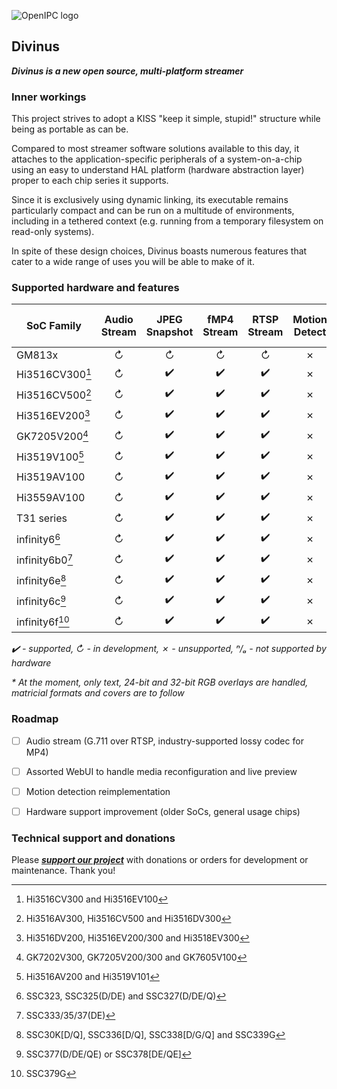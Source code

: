 ![OpenIPC logo][logo]

## Divinus
**_Divinus is a new open source, multi-platform streamer_**

### Inner workings

This project strives to adopt a KISS "keep it simple, stupid!" structure while being as portable as can be.

Compared to most streamer software solutions available to this day, it attaches to the application-specific peripherals of a system-on-a-chip using an easy to understand HAL platform (hardware abstraction layer) proper to each chip series it supports.

Since it is exclusively using dynamic linking, its executable remains particularly compact and can be run on a multitude of environments, including in a tethered context (e.g. running from a temporary filesystem on read-only systems).

In spite of these design choices, Divinus boasts numerous features that cater to a wide range of uses you will be able to make of it.


### Supported hardware and features

| SoC Family              | Audio Stream | JPEG Snapshot | fMP4 Stream | RTSP Stream | Motion Detect | On-Screen Display* |
|-------------------------|:------------:|:-------------:|:-----------:|:-----------:|:-------------:|:------------------:|
| GM813x                  | ↻            | ↻            | ↻           | ↻           | ✗            | ↻                 |
| Hi3516CV300[^1]         | ↻            | ✔️           | ✔️          | ✔️          | ✗            | ✔️                |
| Hi3516CV500[^2]         | ↻            | ✔️           | ✔️          | ✔️          | ✗            | ✔️                |
| Hi3516EV200[^3]         | ↻            | ✔️           | ✔️          | ✔️          | ✗            | ✔️                |
| GK7205V200[^4]          | ↻            | ✔️           | ✔️          | ✔️          | ✗            | ✔️                |
| Hi3519V100[^5]          | ↻            | ✔️           | ✔️          | ✔️          | ✗            | ✔️                |
| Hi3519AV100             | ↻            | ✔️           | ✔️          | ✔️          | ✗            | ✔️                |
| Hi3559AV100             | ↻            | ✔️           | ✔️          | ✔️          | ✗            | ✔️                |
| T31 series              | ↻            | ✔️           | ✔️          | ✔️          | ✗            | ✔️                |
| infinity6[^6]           | ↻            | ✔️           | ✔️          | ✔️          | ✗            | ✔️                |
| infinity6b0[^7]         | ↻            | ✔️           | ✔️          | ✔️          | ✗            | ✔️                |
| infinity6e[^8]          | ↻            | ✔️           | ✔️          | ✔️          | ✗            | ✔️                |
| infinity6c[^9]          | ↻            | ✔️           | ✔️          | ✔️          | ✗            | ✔️                |
| infinity6f[^10]         | ↻            | ✔️           | ✔️          | ✔️          | ✗            | ✔️                |

_✔️ - supported, ↻ - in development, ✗ - unsupported, ⁿ/ₐ - not supported by hardware_

_* At the moment, only text, 24-bit and 32-bit RGB overlays are handled, matricial formats and covers are to follow_

[^1]: Hi3516CV300 and Hi3516EV100
[^2]: Hi3516AV300, Hi3516CV500 and Hi3516DV300
[^3]: Hi3516DV200, Hi3516EV200/300 and Hi3518EV300
[^4]: GK7202V300, GK7205V200/300 and GK7605V100
[^5]: Hi3516AV200 and Hi3519V101
[^6]: SSC323, SSC325(D/DE) and SSC327(D/DE/Q)
[^7]: SSC333/35/37(DE)
[^8]: SSC30K\[D/Q\], SSC336\[D/Q\], SSC338\[D/G/Q\] and SSC339G
[^9]: SSC377(D/DE/QE) or SSC378\[DE/QE\]
[^10]: SSC379G


### Roadmap

- [ ] Audio stream (G.711 over RTSP, industry-supported lossy codec for MP4)
- [ ] Assorted WebUI to handle media reconfiguration and live preview
- [ ] Motion detection reimplementation
- [ ] Hardware support improvement (older SoCs, general usage chips)


### Technical support and donations

Please **_[support our project](https://openipc.org/support-open-source)_** with donations or orders for development or maintenance. Thank you!


[logo]: https://openipc.org/assets/openipc-logo-black.svg
